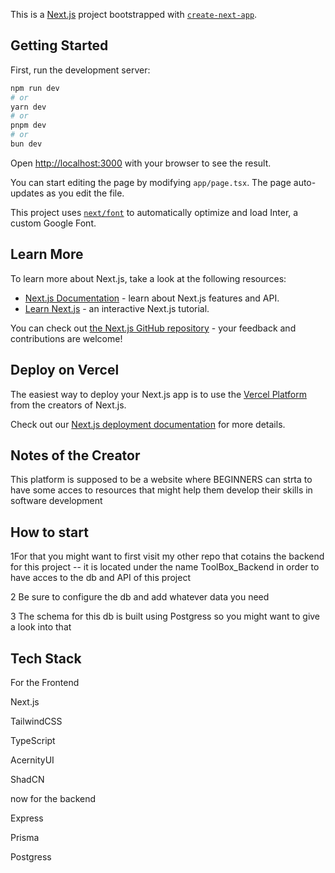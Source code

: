 This is a [Next.js](https://nextjs.org/) project bootstrapped with [`create-next-app`](https://github.com/vercel/next.js/tree/canary/packages/create-next-app).

## Getting Started

First, run the development server:

```bash
npm run dev
# or
yarn dev
# or
pnpm dev
# or
bun dev
```

Open [http://localhost:3000](http://localhost:3000) with your browser to see the result.

You can start editing the page by modifying `app/page.tsx`. The page auto-updates as you edit the file.

This project uses [`next/font`](https://nextjs.org/docs/basic-features/font-optimization) to automatically optimize and load Inter, a custom Google Font.

## Learn More

To learn more about Next.js, take a look at the following resources:

- [Next.js Documentation](https://nextjs.org/docs) - learn about Next.js features and API.
- [Learn Next.js](https://nextjs.org/learn) - an interactive Next.js tutorial.

You can check out [the Next.js GitHub repository](https://github.com/vercel/next.js/) - your feedback and contributions are welcome!

## Deploy on Vercel

The easiest way to deploy your Next.js app is to use the [Vercel Platform](https://vercel.com/new?utm_medium=default-template&filter=next.js&utm_source=create-next-app&utm_campaign=create-next-app-readme) from the creators of Next.js.

Check out our [Next.js deployment documentation](https://nextjs.org/docs/deployment) for more details.


## Notes of the Creator

This platform is supposed to be a website where BEGINNERS can strta to have some acces to resources that might help them develop their skills in software development

## How to start

1For that you might want to first visit my other repo that cotains the backend for this project -- it is located under the name ToolBox_Backend in order to have acces to the db and API of this project

2 Be sure to configure the db and add whatever data you need

3 The schema for this db is built using Postgress so you might want to give a look into that

## Tech Stack

For the Frontend

Next.js

TailwindCSS

TypeScript

AcernityUI

ShadCN

now for the backend 

Express 

Prisma

Postgress
